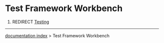 # Test Framework Workbench
1.  REDIRECT [Testing](Testing.md)

---
[documentation index](../README.md) > Test Framework Workbench
